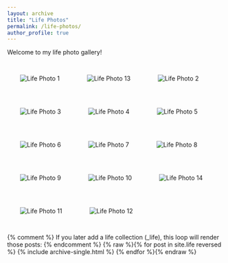 ```yaml
---
layout: archive
title: "Life Photos"
permalink: /life-photos/
author_profile: true
---
```


Welcome to my life photo gallery!

<!-- You can include images manually like this: -->
<img src="/photos/IMG_3851.jpeg" alt="Life Photo 1" style="max-width: 500px; margin: 30px;" />
<img src="/photos/IMG_4021.jpg" alt="Life Photo 13" style="max-width: 500px; margin: 30px;" />
<img src="/photos/IMG_4816.jpeg" alt="Life Photo 2" style="max-width: 500px; margin: 30px;" />
<img src="/photos/IMG_4856.jpeg" alt="Life Photo 3" style="max-width: 500px; margin: 30px;" />
<img src="/photos/IMG_5270.jpeg" alt="Life Photo 4" style="max-width: 500px; margin: 30px;" />
<img src="/photos/IMG_5579.jpeg" alt="Life Photo 5" style="max-width: 500px; margin: 30px;" />
<img src="/photos/IMG_5977.jpeg" alt="Life Photo 6" style="max-width: 500px; margin: 30px;" />
<img src="/photos/IMG_6044.jpeg" alt="Life Photo 7" style="max-width: 500px; margin: 30px;" />
<img src="/photos/IMG_6112.jpeg" alt="Life Photo 8" style="max-width: 500px; margin: 30px;" />
<img src="/photos/IMG_6220.jpeg" alt="Life Photo 9" style="max-width: 500px; margin: 30px;" />
<img src="/photos/IMG_6588.jpeg" alt="Life Photo 10" style="max-width: 500px; margin: 30px;" />
<img src="/photos/IMG_6741.jpg" alt="Life Photo 14" style="max-width: 500px; margin: 30px;" />
<img src="/photos/IMG_7042.jpeg" alt="Life Photo 11" style="max-width: 500px; margin: 30px;" />
<img src="/photos/IMG_7107.jpeg" alt="Life Photo 12" style="max-width: 500px; margin: 30px;" />

{% comment %}
If you later add a life collection (_life), this loop will render those posts:
{% endcomment %}
{% raw %}{% for post in site.life reversed %}
  {% include archive-single.html %}
{% endfor %}{% endraw %}
